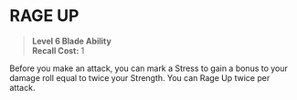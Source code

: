 # RAGE UP

> **Level 6 Blade Ability**  
> **Recall Cost:** 1

Before you make an attack, you can mark a Stress to gain a bonus to your damage roll equal to twice your Strength. You can Rage Up twice per attack.
